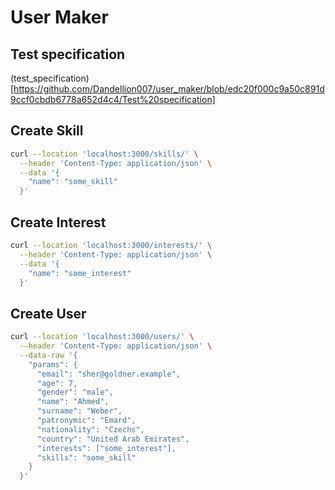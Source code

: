 # User Maker

## Test specification
(test_specification)[https://github.com/Dandellion007/user_maker/blob/edc20f000c9a50c891d9ccf0cbdb6778a652d4c4/Test%20specification]

## Create Skill
```sh
curl --location 'localhost:3000/skills/' \
  --header 'Content-Type: application/json' \
  --data '{
    "name": "some_skill"
  }'
```

## Create Interest
```sh
curl --location 'localhost:3000/interests/' \
  --header 'Content-Type: application/json' \
  --data '{
    "name": "some_interest"
  }'
```

## Create User
```sh
curl --location 'localhost:3000/users/' \
  --header 'Content-Type: application/json' \
  --data-raw '{
    "params": {
      "email": "sher@goldner.example",
      "age": 7,
      "gender": "male",
      "name": "Ahmed",
      "surname": "Weber",
      "patronymic": "Emard",
      "nationality": "Czechs",
      "country": "United Arab Emirates",
      "interests": ["some_interest"],
      "skills": "some_skill"
    }
  }'
```
